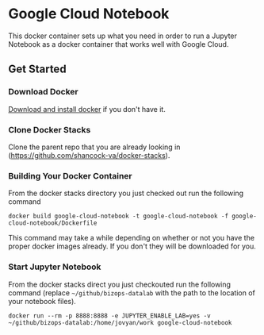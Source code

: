 # Google Cloud Notebook

This docker container sets up what you need in order to run a Jupyter Notebook as a docker container that works well with Google Cloud.

## Get Started

### Download Docker
[Download and install docker](https://docs.docker.com/docker-for-mac/install/) if you don't have it.

### Clone Docker Stacks
Clone the parent repo that you are already looking in (https://github.com/shancock-va/docker-stacks).

### Building Your Docker Container
From the docker stacks directory you just checked out run the following command

`docker build google-cloud-notebook -t google-cloud-notebook -f google-cloud-notebook/Dockerfile`

This command may take a while depending on whether or not you have the proper docker images already. If you don't they will be downloaded for you.


### Start Jupyter Notebook
From the docker stacks direct you just checkouted run the following command (replace `~/github/bizops-datalab` with the path to the location of your notebook files).

`docker run --rm -p 8888:8888 -e JUPYTER_ENABLE_LAB=yes -v ~/github/bizops-datalab:/home/jovyan/work google-cloud-notebook`
